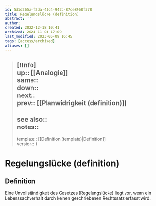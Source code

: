 ```yaml
---
id: 5d1d265a-f2da-43c4-942c-87ce8968f378
title: Regelungslücke (definition)
abstract: ''
author: 
created: 2022-12-18 10:41
archived: 2024-11-03 17:09
last_modified: 2023-05-09 16:45
tags: [access/archived]
aliases: []
---
```


> [!Info]  
> up:: [[Analogie]]  
> same::  
> down::  
> next::  
> prev:: [[Planwidrigkeit (definition)]]
> ---  
> see also::  
> notes:: 
> ---
> template:: [[Definition (template)|Definition]]  
> version:: 1

# Regelungslücke (definition)

## Definition

Eine Unvollständigkeit des Gesetzes (Regelungslücke) liegt vor, wenn ein Lebenssachverhalt durch keinen geschriebenen Rechtssatz erfasst wird.
